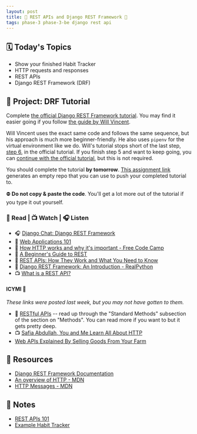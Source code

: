 ```yaml
---
layout: post
title: 🐻 REST APIs and Django REST Framework 🐻
tags: phase-3 phase-3-be django rest api
---
```


## 🗓️ Today's Topics

- Show your finished Habit Tracker
- HTTP requests and responses
- REST APIs
- Django REST Framework (DRF)

## 🎯 Project: DRF Tutorial

Complete [the official Django REST Framework tutorial](https://www.django-rest-framework.org/tutorial/1-serialization/). You may find it easier going if you follow [the guide by Will Vincent](https://learndjango.com/tutorials/official-django-rest-framework-tutorial-beginners).

Will Vincent uses the exact same code and follows the same sequence, but his approach is much more beginner-friendly. He also uses `pipenv` for the virtual environment like we do. Will's tutorial stops short of the last step, [step 6](https://www.django-rest-framework.org/tutorial/6-viewsets-and-routers/), in the official tutorial. If you finish step 5 and want to keep going, you can [continue with the official tutorial](https://www.django-rest-framework.org/tutorial/6-viewsets-and-routers/), but this is not required.

You should complete the tutorial **by tomorrow**. [This assignment link](https://classroom.github.com/a/PCSYIWU6) generates an empty repo that you can use to push your completed tutorial to.

⛔ **Do not copy & paste the code**. You'll get a lot more out of the tutorial if you type it out yourself.

### 📖 Read | 📺 Watch | 🎧 Listen

- 🎧 [Django Chat: Django REST Framework](https://djangochat.com/episodes/django-rest-framework)
- 📖 [Web Applications 101](https://www.robinwieruch.de/web-applications/)
- 📖 [How HTTP works and why it's important - Free Code Camp](https://www.freecodecamp.org/news/how-the-internet-works/)
- 📖 [A Beginner's Guide to REST](https://mlsdev.com/blog/81-a-beginner-s-tutorial-for-understanding-restful-api)
- 📖 [REST APIs: How They Work and What You Need to Know](https://blog.hubspot.com/website/what-is-rest-api)
- 📖 [Django REST Framework: An Introduction - RealPython](https://realpython.com/django-rest-framework-quick-start/)
- 📺 [What is a REST API?](https://www.youtube.com/watch?v=-mN3VyJuCjM)


#### ICYMI 👀

_These links were posted last week, but you may not have gotten to them._

- 📖 [RESTful APIs](https://restful-api-design.readthedocs.io/en/latest/intro.html) -- read up through the "Standard Methods" subsection of the section on "Methods". You can read more if you want to but it gets pretty deep.
- 📺 [Safia Abdullah, You and Me Learn All About HTTP](https://dev.to/captainsafia/you-and-me-learn-all-about-http-with-safia-abdalla-3nd0)
- [Web APIs Explained By Selling Goods From Your Farm](https://blog.codeanalogies.com/2018/02/27/web-apis-explained-by-selling-goods-from-your-farm/)

## 🔖 Resources

- [Django REST Framework Documentation](https://www.django-rest-framework.org/)
- [An overview of HTTP - MDN](https://developer.mozilla.org/en-US/docs/Web/HTTP/Overview)
- [HTTP Messages - MDN](https://developer.mozilla.org/en-US/docs/Web/HTTP/Messages)

## 👾 Notes

- [REST APIs 101](https://momentumlearn.notion.site/REST-API-Development-101-63eb6a74c0d34c3d8933919fd5e9de77)
- [Example Habit Tracker](https://github.com/Momentum-Team-15/example-habit-tracker)
